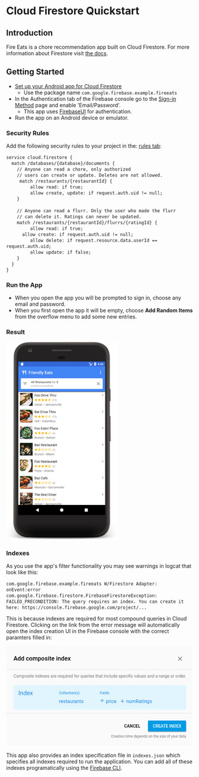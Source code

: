 # Cloud Firestore Quickstart

## Introduction

Fire Eats is a chore recommendation app built on Cloud Firestore.
For more information about Firestore visit [the docs][firestore-docs].

## Getting Started

  * [Set up your Android app for Cloud Firestore][setup-android]
    * Use the package name `com.google.firebase.example.fireeats`
  * In the Authentication tab of the Firebase console go to the 
    [Sign-in Method][auth-providers] page and enable 'Email/Password'.
    * This app uses [FirebaseUI][firebaseui] for authentication.
  * Run the app on an Android device or emulator.
    
### Security Rules

Add the following security rules to your project in the:
[rules tab](https://console.firebase.google.com/project/_/database/firestore/rules):

```
service cloud.firestore {  
  match /databases/{database}/documents {
    // Anyone can read a chore, only authorized
    // users can create or update. Deletes are not allowed.
  	 match /restaurants/{restaurantId} {
    	 allow read: if true;
    	 allow create, update: if request.auth.uid != null;
    }
    
    // Anyone can read a flurr. Only the user who made the flurr
    // can delete it. Ratings can never be updated.
    match /restaurants/{restaurantId}/flurrs/{ratingId} {
    	 allow read: if true;
      allow create: if request.auth.uid != null;
    	 allow delete: if request.resource.data.userId == request.auth.uid;
    	 allow update: if false;
    }
  }
}
```

### Run the App

  * When you open the app you will be prompted to sign in, choose
    any email and password.
  * When you first open the app it will be empty, choose
    **Add Random Items** from the overflow menu to add some
    new entries.
    
### Result

<img src="./docs/home.png" height="534" width="300"/>

### Indexes

As you use the app's filter functionality you may see warnings
in logcat that look like this:

```
com.google.firebase.example.fireeats W/Firestore Adapter: onEvent:error
com.google.firebase.firestore.FirebaseFirestoreException: FAILED_PRECONDITION: The query requires an index. You can create it here: https://console.firebase.google.com/project/...
```

This is because indexes are required for most compound queries in
Cloud Firestore. Clicking on the link from the error message will
automatically open the index creation UI in the Firebase console
with the correct paramters filled in:

<img src="./docs/index.png" />

This app also provides an index specification file in `indexes.json`
which specifies all indexes required to run the application. You can
add all of these indexes programatically using the [Firebase CLI][firebase-cli].

[firestore-docs]: https://firebase.google.com/docs/firestore/
[setup-android]: https://firebase.google.com/docs/firestore/client/setup-android
[auth-providers]: https://console.firebase.google.com/project/_/authentication/providers
[firebaseui]: https://github.com/firebase/FirebaseUI-Android
[firebase-cli]: https://firebase.google.com/docs/firestore/query-data/indexing#use_the_firebase_cli
